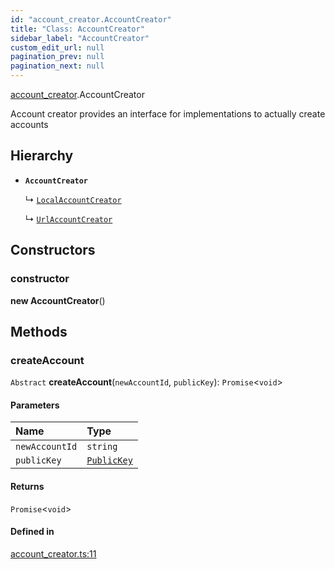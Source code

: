 ```yaml
---
id: "account_creator.AccountCreator"
title: "Class: AccountCreator"
sidebar_label: "AccountCreator"
custom_edit_url: null
pagination_prev: null
pagination_next: null
---
```


[account_creator](../modules/account_creator.md).AccountCreator

Account creator provides an interface for implementations to actually create accounts

## Hierarchy

- **`AccountCreator`**

  ↳ [`LocalAccountCreator`](account_creator.LocalAccountCreator.md)

  ↳ [`UrlAccountCreator`](account_creator.UrlAccountCreator.md)

## Constructors

### constructor

**new AccountCreator**()

## Methods

### createAccount

`Abstract` **createAccount**(`newAccountId`, `publicKey`): `Promise`<`void`\>

#### Parameters

| Name | Type |
| :------ | :------ |
| `newAccountId` | `string` |
| `publicKey` | [`PublicKey`](utils_key_pair.PublicKey.md) |

#### Returns

`Promise`<`void`\>

#### Defined in

[account_creator.ts:11](https://github.com/maxhr/near--near-api-js/blob/a0c9a104/packages/near-api-js/src/account_creator.ts#L11)
